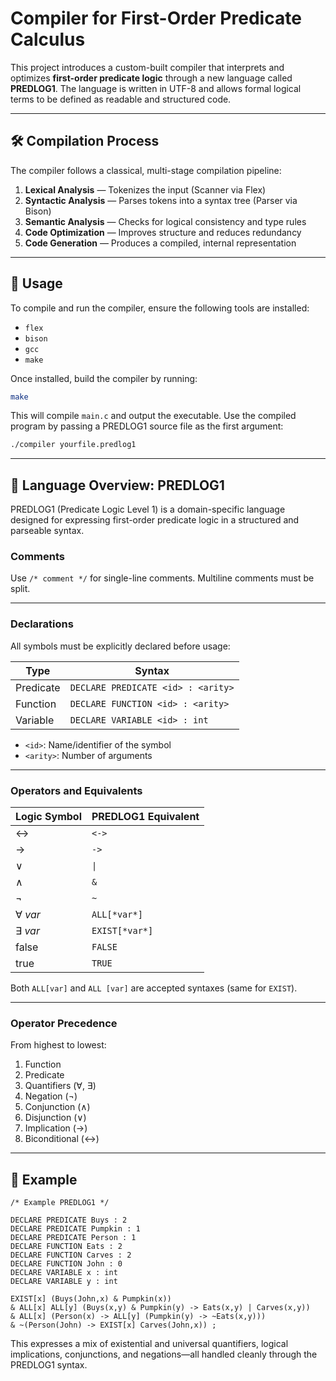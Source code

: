 <!-- Copyright Andrik Seeger 2022 -->

# Compiler for First-Order Predicate Calculus

This project introduces a custom-built compiler that interprets and optimizes **first-order predicate logic** through a new language called **PREDLOG1**. The language is written in UTF-8 and allows formal logical terms to be defined as readable and structured code.

---

## 🛠️ Compilation Process

The compiler follows a classical, multi-stage compilation pipeline:

1. **Lexical Analysis** — Tokenizes the input (Scanner via Flex)
2. **Syntactic Analysis** — Parses tokens into a syntax tree (Parser via Bison)
3. **Semantic Analysis** — Checks for logical consistency and type rules
4. **Code Optimization** — Improves structure and reduces redundancy
5. **Code Generation** — Produces a compiled, internal representation

---

## 🚀 Usage

To compile and run the compiler, ensure the following tools are installed:

* `flex`
* `bison`
* `gcc`
* `make`

Once installed, build the compiler by running:

```bash
make
```

This will compile `main.c` and output the executable. Use the compiled program by passing a PREDLOG1 source file as the first argument:

```bash
./compiler yourfile.predlog1
```

---

## 🧠 Language Overview: PREDLOG1

PREDLOG1 (Predicate Logic Level 1) is a domain-specific language designed for expressing first-order predicate logic in a structured and parseable syntax.

### Comments

Use `/* comment */` for single-line comments. Multiline comments must be split.

---

### Declarations

All symbols must be explicitly declared before usage:

| Type      | Syntax                             |
| --------- | ---------------------------------- |
| Predicate | `DECLARE PREDICATE <id> : <arity>` |
| Function  | `DECLARE FUNCTION <id> : <arity>`  |
| Variable  | `DECLARE VARIABLE <id> : int`      |

* `<id>`: Name/identifier of the symbol
* `<arity>`: Number of arguments

---

### Operators and Equivalents

| Logic Symbol | PREDLOG1 Equivalent |
| ------------ | ------------------- |
| ↔            | `<->`               |
| →            | `->`                |
| ∨            | `\|`                |
| ∧            | `&`                 |
| ¬            | `~`                 |
| ∀ *var*      | `ALL[*var*]`        |
| ∃ *var*      | `EXIST[*var*]`      |
| false        | `FALSE`             |
| true         | `TRUE`              |

Both `ALL[var]` and `ALL [var]` are accepted syntaxes (same for `EXIST`).

---

### Operator Precedence

From highest to lowest:

1. Function
2. Predicate
3. Quantifiers (∀, ∃)
4. Negation (¬)
5. Conjunction (∧)
6. Disjunction (∨)
7. Implication (→)
8. Biconditional (↔)

---

## 📄 Example

```text
/* Example PREDLOG1 */

DECLARE PREDICATE Buys : 2
DECLARE PREDICATE Pumpkin : 1
DECLARE PREDICATE Person : 1
DECLARE FUNCTION Eats : 2
DECLARE FUNCTION Carves : 2
DECLARE FUNCTION John : 0
DECLARE VARIABLE x : int
DECLARE VARIABLE y : int

EXIST[x] (Buys(John,x) & Pumpkin(x)) 
& ALL[x] ALL[y] (Buys(x,y) & Pumpkin(y) -> Eats(x,y) | Carves(x,y)) 
& ALL[x] (Person(x) -> ALL[y] (Pumpkin(y) -> ~Eats(x,y))) 
& ~(Person(John) -> EXIST[x] Carves(John,x)) ;
```

This expresses a mix of existential and universal quantifiers, logical implications, conjunctions, and negations—all handled cleanly through the PREDLOG1 syntax.

